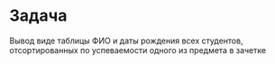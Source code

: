 # Задача 
Вывод виде таблицы ФИО и даты рождения всех студентов, отсортированных по успеваемости одного из предмета в зачетке
